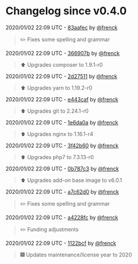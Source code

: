 # Changelog since v0.4.0

2020/01/02 22:09 UTC - [83aafec](https://github.com/hassio-addons/addon-grocy/commit/83aafec39e65e88684ac4b4511c9bcaa007387ef) by [@frenck](https://github.com/frenck)
> :pencil2: Fixes some spelling and grammar 

2020/01/02 22:09 UTC - [366907b](https://github.com/hassio-addons/addon-grocy/commit/366907b8216588787ec31992454d36ae55ccefb7) by [@frenck](https://github.com/frenck)
> :arrow_up: Upgrades composer to 1.9.1-r0 

2020/01/02 22:09 UTC - [2d27511](https://github.com/hassio-addons/addon-grocy/commit/2d27511dd36178751988ff1e49798ff12612c1e8) by [@frenck](https://github.com/frenck)
> :arrow_up: Upgrades yarn to 1.19.2-r0 

2020/01/02 22:09 UTC - [e443caf](https://github.com/hassio-addons/addon-grocy/commit/e443caf26153317b8d5bf5f605136b206e5a3b0b) by [@frenck](https://github.com/frenck)
> :arrow_up: Upgrades git to 2.24.1-r0 

2020/01/02 22:09 UTC - [1e6da0a](https://github.com/hassio-addons/addon-grocy/commit/1e6da0ad7d7435d08d04e2e503f31684cc23ade3) by [@frenck](https://github.com/frenck)
> :arrow_up: Upgrades nginx to 1.16.1-r4 

2020/01/02 22:09 UTC - [3f42b60](https://github.com/hassio-addons/addon-grocy/commit/3f42b60f2a069b5e26ce23723b79864733328488) by [@frenck](https://github.com/frenck)
> :arrow_up: Upgrades php7 to 7.3.13-r0 

2020/01/02 22:09 UTC - [0b787c3](https://github.com/hassio-addons/addon-grocy/commit/0b787c3d558d69a0330e01c8b9fa00b336b1d930) by [@frenck](https://github.com/frenck)
> :arrow_up: Upgrades add-on base image to v6.0.1 

2020/01/02 22:09 UTC - [a7c62d0](https://github.com/hassio-addons/addon-grocy/commit/a7c62d0bdfdeb10834c8438c9b5d47153efa4f06) by [@frenck](https://github.com/frenck)
> :pencil2: Fixes some spelling and grammar 

2020/01/02 22:09 UTC - [a4228fc](https://github.com/hassio-addons/addon-grocy/commit/a4228fc8f0dfa42f65ac98ca004d1d980b6f897d) by [@frenck](https://github.com/frenck)
> :pencil2: Funding adjustments 

2020/01/02 22:09 UTC - [1122bcf](https://github.com/hassio-addons/addon-grocy/commit/1122bcf73f8715424f35f8ef3d983b0067c22314) by [@frenck](https://github.com/frenck)
> :fireworks: Updates maintenance/license year to 2020 


